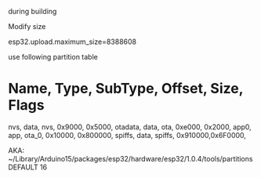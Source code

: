 during building

Modify size

esp32.upload.maximum_size=8388608

use following partition table

# Name,   Type, SubType, Offset,  Size, Flags
nvs,      data, nvs,     0x9000,  0x5000,
otadata,  data, ota,     0xe000,  0x2000,
app0,     app,  ota_0,   0x10000, 0x800000,
spiffs,   data, spiffs,  0x910000,0x6F0000,

AKA:
~/Library/Arduino15/packages/esp32/hardware/esp32/1.0.4/tools/partitions
DEFAULT 16